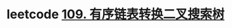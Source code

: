# leetcode [109. 有序链表转换二叉搜索树](https://leetcode-cn.com/problems/convert-sorted-list-to-binary-search-tree/)

